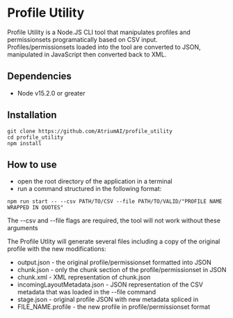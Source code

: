 # Profile Utility
Profile Utility is a Node.JS CLI tool that manipulates profiles and permissionsets programatically based on CSV input. Profiles/permissionsets loaded into the tool are converted to JSON, manipulated in JavaScript then converted back to XML. 

## Dependencies
* Node v15.2.0 or greater

## Installation
`git clone https://github.com/AtriumAI/profile_utility`  
`cd profile_utility`  
`npm install`  

## How to use

* open the root directory of the application in a terminal
* run a command structured in the following format:


`npm run start -- --csv PATH/TO/CSV --file PATH/TO/VALID/"PROFILE NAME WRAPPED IN QUOTES"`

The --csv and --file flags are required, the tool will not work without these arguments

The Profile Utlity will generate several files including a copy of the original profile with the new modifications:  

* output.json - the original profile/permissionset formatted into JSON
* chunk.json - only the chunk section of the profile/permissionset in JSON
* chunk.xml - XML representation of chunk.json
* incomingLayoutMetadata.json - JSON representation of the CSV metadata that was loaded in the --file command
* stage.json - original profile JSON with new metadata spliced in
* FILE_NAME.profile - the new profile in profile/permissionset format
